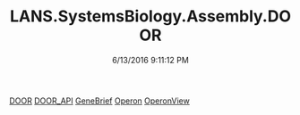 ﻿---
title: LANS.SystemsBiology.Assembly.DOOR
date: 6/13/2016 9:11:12 PM
---

[DOOR](T-LANS.SystemsBiology.Assembly.DOOR.DOOR.html)
[DOOR_API](T-LANS.SystemsBiology.Assembly.DOOR.DOOR_API.html)
[GeneBrief](T-LANS.SystemsBiology.Assembly.DOOR.GeneBrief.html)
[Operon](T-LANS.SystemsBiology.Assembly.DOOR.Operon.html)
[OperonView](T-LANS.SystemsBiology.Assembly.DOOR.OperonView.html)
